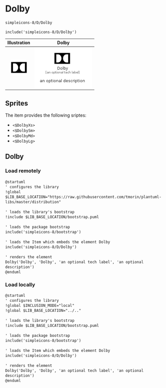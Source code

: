# Dolby


```text
simpleicons-8/D/Dolby
```

```text
include('simpleicons-8/D/Dolby')
```



| Illustration | Dolby |
| :---: | :---: |
| ![illustration for Illustration](../../simpleicons-8/D/Dolby.png) | ![illustration for Dolby](../../simpleicons-8/D/Dolby.Local.png) |



## Sprites
The item provides the following sriptes:

- `<$DolbyXs>`
- `<$DolbySm>`
- `<$DolbyMd>`
- `<$DolbyLg>`





## Dolby

### Load remotely
```plantuml
@startuml
' configures the library
!global $LIB_BASE_LOCATION="https://raw.githubusercontent.com/tmorin/plantuml-libs/master/distribution"

' loads the library's bootstrap
!include $LIB_BASE_LOCATION/bootstrap.puml

' loads the package bootstrap
include('simpleicons-8/bootstrap')

' loads the Item which embeds the element Dolby
include('simpleicons-8/D/Dolby')

' renders the element
Dolby('Dolby', 'Dolby', 'an optional tech label', 'an optional description')
@enduml
```

### Load locally
```plantuml
@startuml
' configures the library
!global $INCLUSION_MODE="local"
!global $LIB_BASE_LOCATION="../.."

' loads the library's bootstrap
!include $LIB_BASE_LOCATION/bootstrap.puml

' loads the package bootstrap
include('simpleicons-8/bootstrap')

' loads the Item which embeds the element Dolby
include('simpleicons-8/D/Dolby')

' renders the element
Dolby('Dolby', 'Dolby', 'an optional tech label', 'an optional description')
@enduml
```

